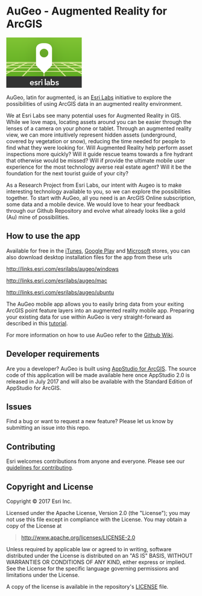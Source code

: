 # AuGeo - Augmented Reality for ArcGIS
![App](./thumbnail.png)

AuGeo, latin for augmented, is an [Esri Labs](http://labs.esri.com) initiative to explore the possibilities of using ArcGIS data in an augmented reality environment. 

We at Esri Labs see many potential uses for Augmented Reality in GIS. While we love maps, locating assets around you can be easier through the lenses of a camera on your phone or tablet. Through an augmented reality view, we can more intuitively represent hidden assets (underground, covered by vegetation or snow), reducing the time needed for people to find what they were looking for. Will Augmented Reality help perform asset inspections more quickly?  Will it guide rescue teams towards a fire hydrant that otherwise would be missed?  Will if provide the ultimate mobile user experience for the most technology averse real estate agent? Will it be the foundation for the next tourist guide of your city?

As a Research Project from Esri Labs, our intent with Augeo is to make interesting technology available to you, so we can explore the possibilities together. To start with AuGeo, all you need is an ArcGIS Online subscription, some data and a mobile device. We would love to hear your feedback through our Github Repository and evolve what already looks like a gold (Au) mine of possibilities. 

## How to use the app

Available for free in the [iTunes](http://links.esri.com/esrilabs/augeo/ios), [Google Play](http://links.esri.com/esrilabs/augeo/android) and [Microsoft](http://links.esri.com/esrilabs/augeo/windowsstore) stores, you can also download desktop installation files for the app from these urls

http://links.esri.com/esrilabs/augeo/windows

http://links.esri.com/esrilabs/augeo/mac 

http://links.esri.com/esrilabs/augeo/ubuntu

The AuGeo mobile app allows you to easily bring data from your exiting ArcGIS point feature layers into an augmented reality mobile app.  Preparing your existing data for use within AuGeo is very straight-forward as described in this <a href="http://links.esri.com/esrilabs/augeo/tutorial">tutorial</a>.

For more information on how to use AuGeo refer to the [Github Wiki](https://github.com/ArcGIS/AuGeo/wiki).

## Developer requirements

Are you a developer? AuGeo is built using <a href="http://www.esri.com/landing-pages/appstudio">AppStudio for ArcGIS</a>. The source code of this application will be made available here once AppStudio 2.0 is released in July 2017 and will also be available with the Standard Edition of AppStudio for ArcGIS.

## Issues

Find a bug or want to request a new feature?  Please let us know by submitting an issue into this repo.

## Contributing

Esri welcomes contributions from anyone and everyone. Please see our [guidelines for contributing](https://github.com/esri/contributing).

## Copyright and License

Copyright © 2017 Esri Inc.

Licensed under the Apache License, Version 2.0 (the "License");
you may not use this file except in compliance with the License.
You may obtain a copy of the License at

> http://www.apache.org/licenses/LICENSE-2.0

Unless required by applicable law or agreed to in writing, software
distributed under the License is distributed on an "AS IS" BASIS,
WITHOUT WARRANTIES OR CONDITIONS OF ANY KIND, either express or implied.
See the License for the specific language governing permissions and
limitations under the License.

A copy of the license is available in the repository's [LICENSE](./LICENSE) file.
